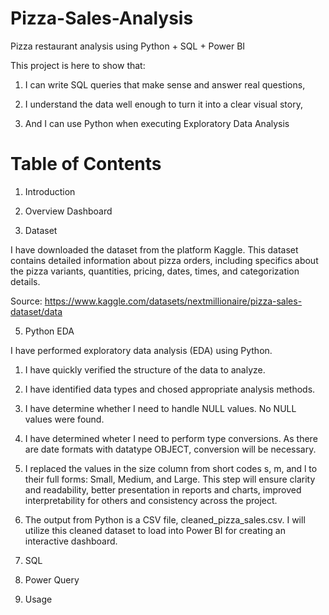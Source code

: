 # Pizza-Sales-Analysis
Pizza restaurant analysis using Python + SQL + Power BI


This project is here to show that:

1. I can write SQL queries that make sense and answer real questions,

2. I understand the data well enough to turn it into a clear visual story,

3. And I can use Python when executing Exploratory Data Analysis

# Table of Contents
1. Introduction

1. Overview Dashboard

3. Dataset

I have downloaded the dataset from the platform Kaggle. This dataset contains detailed information about pizza orders, including specifics about the pizza variants, quantities, pricing, dates, times, and categorization details.

Source: https://www.kaggle.com/datasets/nextmillionaire/pizza-sales-dataset/data

5. Python EDA

I have performed exploratory data analysis (EDA) using Python.
  1. I have quickly verified the structure of the data to analyze.
  2. I have identified data types and chosed appropriate analysis methods.
  3. I have determine whether I need to handle NULL values. No NULL values were found.
  4. I have determined wheter I need to perform type conversions. As there are date formats with datatype OBJECT, conversion will be necessary.
  5. I replaced the values in the size column from short codes s, m, and l to their full forms: Small, Medium, and Large. This step will ensure clarity and readability, better presentation      in reports and charts, improved interpretability for others and consistency across the project.
  6. The output from Python is a CSV file, cleaned_pizza_sales.csv. I will utilize this cleaned dataset to load into Power BI for creating an interactive dashboard.


6. SQL

7. Power Query

8. Usage



